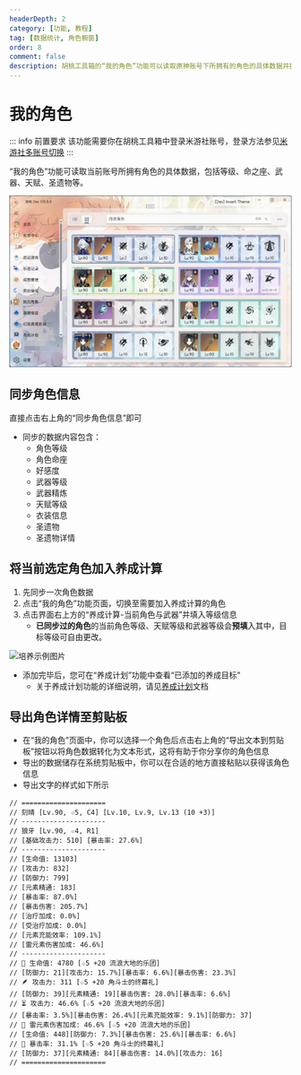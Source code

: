 ```yaml
---
headerDepth: 2
category: [功能, 教程]
tag: [数据统计, 角色橱窗]
order: 8
comment: false
description: 胡桃工具箱的“我的角色”功能可以读取原神账号下所拥有的角色的具体数据并提供分析，包括等级、命之座、天赋和圣遗物属性等数据。
---
```


# 我的角色

::: info 前置要求
该功能需要你在胡桃工具箱中登录米游社账号，登录方法参见[米游社多账号切换](mhy-account-switch.md#米游社多账号切换)
:::

“我的角色”功能可读取当前账号所拥有角色的具体数据，包括等级、命之座、武器、天赋、圣遗物等。

![网格视图示意图](/images/202501/characters_data.webp)

## 同步角色信息

直接点击右上角的“同步角色信息”即可

- 同步的数据内容包含：
  - 角色等级
  - 角色命座
  - 好感度
  - 武器等级
  - 武器精炼
  - 天赋等级
  - 衣装信息
  - 圣遗物
  - 圣遗物详情

## 将当前选定角色加入养成计算

1. 先同步一次角色数据
2. 点击“我的角色”功能页面，切换至需要加入养成计算的角色
3. 点击界面右上方的“养成计算-当前角色与武器”并填入等级信息
   - **已同步过的角色**的当前角色等级、天赋等级和武器等级会**预填**入其中，目标等级可自由更改。

![培养示例图片](/images/202501/characters_develop.webp)

- 添加完毕后，您可在“养成计划”功能中查看“已添加的养成目标”
  - 关于养成计划功能的详细说明，请见[养成计划](./develop-plan.md#养成计划)文档

## 导出角色详情至剪贴板

- 在“我的角色”页面中，你可以选择一个角色后点击右上角的“导出文本到剪贴板”按钮以将角色数据转化为文本形式，这将有助于你分享你的角色信息
- 导出的数据储存在系统剪贴板中，你可以在合适的地方直接粘贴以获得该角色信息
- 导出文字的样式如下所示

```
// =====================
// 刻晴 [Lv.90, ☆5, C4] [Lv.10, Lv.9, Lv.13 (10 +3)]
// ---------------------
// 狼牙 [Lv.90, ☆4, R1]
// [基础攻击力: 510] [暴击率: 27.6%]
// ---------------------
// [生命值: 13103]
// [攻击力: 832]
// [防御力: 799]
// [元素精通: 183]
// [暴击率: 87.0%]
// [暴击伤害: 205.7%]
// [治疗加成: 0.0%]
// [受治疗加成: 0.0%]
// [元素充能效率: 109.1%]
// [雷元素伤害加成: 46.6%]
// ---------------------
// 🌷 生命值: 4780 [☆5 +20 流浪大地的乐团]
// [防御力: 21][攻击力: 15.7%][暴击率: 6.6%][暴击伤害: 23.3%]
// 🪶 攻击力: 311 [☆5 +20 角斗士的终幕礼]
// [防御力: 39][元素精通: 19][暴击伤害: 28.0%][暴击率: 6.6%]
// ⏳ 攻击力: 46.6% [☆5 +20 流浪大地的乐团]
// [暴击率: 3.5%][暴击伤害: 26.4%][元素充能效率: 9.1%][防御力: 37]
// 🍷 雷元素伤害加成: 46.6% [☆5 +20 流浪大地的乐团]
// [生命值: 448][防御力: 7.3%][暴击伤害: 25.6%][暴击率: 6.6%]
// 👑 暴击率: 31.1% [☆5 +20 角斗士的终幕礼]
// [防御力: 37][元素精通: 84][暴击伤害: 14.0%][攻击力: 16]
// =====================
```
